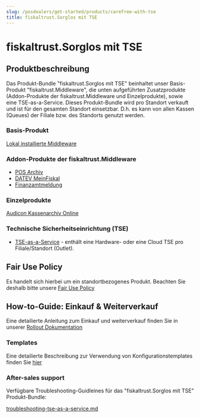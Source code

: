 ```yaml
---
slug: /posdealers/get-started/products/carefree-with-tse
title: fiskaltrust.Sorglos mit TSE
---
```


# fiskaltrust.Sorglos mit TSE

## Produktbeschreibung

Das Produkt-Bundle "fiskaltrust.Sorglos mit TSE" beinhaltet unser Basis-Produkt "fiskaltrust.Middleware", die unten aufgeführten Zusatzprodukte (Addon-Produkte der fiskaltrust.Middleware und Einzelprodukte), sowie eine TSE-as-a-Service. Dieses Produkt-Bundle wird pro Standort verkauft und ist für den gesamten Standort einsetzbar. D.h. es kann von allen Kassen (Queues) der Filiale bzw. des Standorts genutzt werden.

### Basis-Produkt

[Lokal installierte Middleware](https://docs.fiskaltrust.cloud/de/docs/product-description/germany/products-and-services/caas/products/middleware) 

### Addon-Produkte der fiskaltrust.Middleware

-  [POS Archiv](https://docs.fiskaltrust.cloud/de/docs/product-description/germany/products-and-services/rdaas/products/pos-archive) 
-  [DATEV MeinFiskal](https://docs.fiskaltrust.cloud/de/docs/product-description/germany/products-and-services/rdaas/products/meinfiskal) 
-  [Finanzamtmeldung](https://docs.fiskaltrust.cloud/de/docs/product-description/germany/products-and-services/caas/products/tax-authority-notifications) 

### Einzelprodukte

[Audicon Kassenarchiv Online](https://docs.fiskaltrust.cloud/de/docs/product-description/germany/products-and-services/rdaas/products/ako) 

### Technische Sicherheitseinrichtung (TSE)

-  [TSE-as-a-Service](https://docs.fiskaltrust.cloud/de/docs/product-description/germany/products-and-services/caas/features/basics/tse) - enthält eine Hardware- oder eine Cloud TSE pro Filiale/Standort (Outlet). 

## Fair Use Policy

Es handelt sich hierbei um ein standortbezogenes Produkt. Beachten Sie deshalb bitte unsere [Fair Use Policy](https://docs.fiskaltrust.cloud/de/docs/product-description/germany/products-and-services/fair-use-policy)


## How-to-Guide: Einkauf & Weiterverkauf
Eine detailierte Anleitung zum Einkauf und weiterverkauf finden Sie in unserer [Rollout Dokumentation](https://docs.fiskaltrust.cloud/de/docs/posdealers/rollout-doc/shop)

### Templates

Eine detailierte Beschreibung zur Verwendung von Konfigurationstemplates finden Sie [hier](https://docs.fiskaltrust.cloud/de/docs/posdealers/rollout-doc/middleware#templating-zum-anlegen-von-cashboxen)

### After-sales support

Verfügbare Troubleshooting-Guidleines für das "fiskaltrust.Sorglos mit TSE" Produkt-Bundle:

 [troubleshooting-tse-as-a-service.md](../04-after-sales/troubleshooting-tse-as-a-service.md) 
